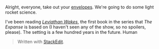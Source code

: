 Alright, everyone, take out your [envelopes](https://en.wikipedia.org/wiki/Back-of-the-envelope_calculation). We're going to do some light rocket science.

I've been reading [*Leviathan Wakes*](https://www.amazon.com/Leviathan-Wakes-James-S-Corey/dp/0316129089), the first book in the series that *The Expanse* is based on (I haven't seen any of the show, so no spoilers, please). The setting is a few hundred years in the future. Human


> Written with [StackEdit](https://stackedit.io/).
<!--stackedit_data:
eyJoaXN0b3J5IjpbNzMxNTk4NTA3LC01ODAwNjM5ODldfQ==
-->
